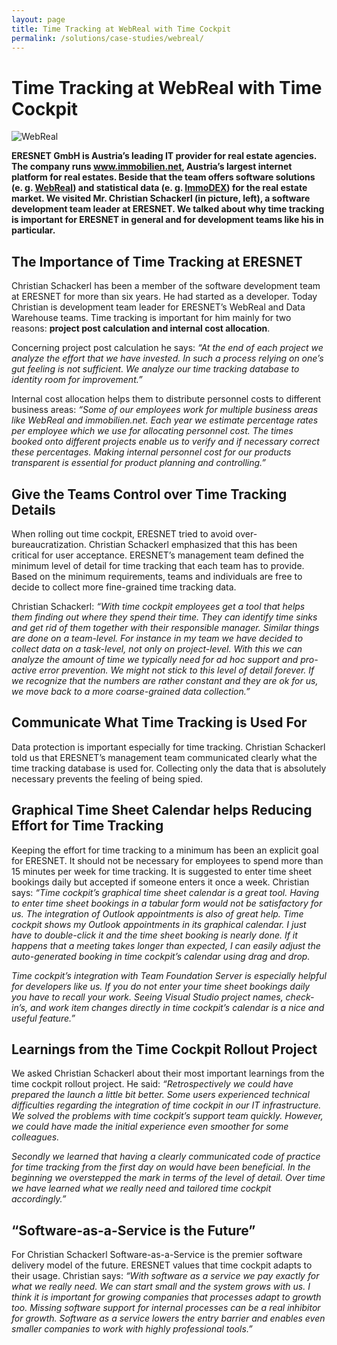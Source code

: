```yaml
---
layout: page
title: Time Tracking at WebReal with Time Cockpit
permalink: /solutions/case-studies/webreal/
---
```


<h1 xmlns="http://www.w3.org/1999/xhtml">Time Tracking at WebReal with Time Cockpit</h1><p xmlns="http://www.w3.org/1999/xhtml">
  <img src="{{site.baseurl}}/images/customer_logos/webreal_some_team_members.png.png" alt="WebReal" title="WebReal" />
</p><p xmlns="http://www.w3.org/1999/xhtml">
  <strong>ERESNET GmbH is Austria’s leading IT provider for real estate agencies. The company runs <a href="http://www.immobilien.net/" target="_blank">www.immobilien.net</a>, Austria’s largest internet platform for real estates. Beside that the team offers software solutions (e. g. <a href="http://www.webreal.at/" target="_blank">WebReal</a>) and statistical data (e. g. <a href="http://www.immobilien.net/immodex" target="_blank">ImmoDEX</a>) for the real estate market. We visited Mr. Christian Schackerl (in picture, left), a software development team leader at ERESNET. We talked about why time tracking is important for ERESNET in general and for development teams like his in particular.</strong>
</p><h2 xmlns="http://www.w3.org/1999/xhtml">The Importance of Time Tracking at ERESNET</h2><p xmlns="http://www.w3.org/1999/xhtml">Christian Schackerl has been a member of the software development team at ERESNET for more than six years. He had started as a developer. Today Christian is development team leader for ERESNET’s WebReal and Data Warehouse teams. Time tracking is important for him mainly for two reasons: <strong>project post calculation and internal cost allocation</strong>.</p><p xmlns="http://www.w3.org/1999/xhtml">Concerning project post calculation he says: <em>“At the end of each project we analyze the effort that we have invested. In such a process relying on one’s gut feeling is not sufficient. We analyze our time tracking database to identity room for improvement.”</em></p><p xmlns="http://www.w3.org/1999/xhtml">Internal cost allocation helps them to distribute personnel costs to different business areas: <em>“Some of our employees work for multiple business areas like WebReal and immobilien.net. Each year we estimate percentage rates per employee which we use for allocating personnel cost. The times booked onto different projects enable us to verify and if necessary correct these percentages. Making internal personnel cost for our products transparent is essential for product planning and controlling.”</em></p><h2 xmlns="http://www.w3.org/1999/xhtml">Give the Teams Control over Time Tracking Details</h2><p xmlns="http://www.w3.org/1999/xhtml">When rolling out time cockpit, ERESNET tried to avoid over-bureaucratization. Christian Schackerl emphasized that this has been critical for user acceptance. ERESNET’s management team defined the minimum level of detail for time tracking that each team has to provide. Based on the minimum requirements, teams and individuals are free to decide to collect more fine-grained time tracking data.</p><p xmlns="http://www.w3.org/1999/xhtml">Christian Schackerl: <em>“With time cockpit employees get a tool that helps them finding out where they spend their time. They can identify time sinks and get rid of them together with their responsible manager. Similar things are done on a team-level. For instance in my team we have decided to collect data on a task-level, not only on project-level. With this we can analyze the amount of time we typically need for ad hoc support and pro-active error prevention. We might not stick to this level of detail forever. If we recognize that the numbers are rather constant and they are ok for us, we move back to a more coarse-grained data collection.”</em></p><h2 xmlns="http://www.w3.org/1999/xhtml">Communicate What Time Tracking is Used For</h2><p xmlns="http://www.w3.org/1999/xhtml">Data protection is important especially for time tracking. Christian Schackerl told us that ERESNET’s management team communicated clearly what the time tracking database is used for. Collecting only the data that is absolutely necessary prevents the feeling of being spied.</p><h2 xmlns="http://www.w3.org/1999/xhtml">Graphical Time Sheet Calendar helps Reducing Effort for Time Tracking</h2><p xmlns="http://www.w3.org/1999/xhtml">Keeping the effort for time tracking to a minimum has been an explicit goal for ERESNET. It should not be necessary for employees to spend more than 15 minutes per week for time tracking. It is suggested to enter time sheet bookings daily but accepted if someone enters it once a week. Christian says: <em>“Time cockpit’s graphical time sheet calendar is a great tool. Having to enter time sheet bookings in a tabular form would not be satisfactory for us. The integration of Outlook appointments is also of great help. Time cockpit shows my Outlook appointments in its graphical calendar. I just have to double-click it and the time sheet booking is nearly done. If it happens that a meeting takes longer than expected, I can easily adjust the auto-generated booking in time cockpit’s calendar using drag and drop.</em></p><p xmlns="http://www.w3.org/1999/xhtml">
  <em>Time cockpit’s integration with Team Foundation Server is especially helpful for developers like us. If you do not enter your time sheet bookings daily you have to recall your work. Seeing Visual Studio project names, check-in’s, and work item changes directly in time cockpit’s calendar is a nice and useful feature.”</em>
</p><h2 xmlns="http://www.w3.org/1999/xhtml">Learnings from the Time Cockpit Rollout Project</h2><p xmlns="http://www.w3.org/1999/xhtml">We asked Christian Schackerl about their most important learnings from the time cockpit rollout project. He said: <em>“Retrospectively we could have prepared the launch a little bit better. Some users experienced technical difficulties regarding the integration of time cockpit in our IT infrastructure. We solved the problems with time cockpit’s support team quickly. However, we could have made the initial experience even smoother for some colleagues.</em></p><p xmlns="http://www.w3.org/1999/xhtml">
  <em>Secondly we learned that having a clearly communicated code of practice for time tracking from the first day on would have been beneficial. In the beginning we overstepped the mark in terms of the level of detail. Over time we have learned what we really need and tailored time cockpit accordingly.”</em>
</p><h2 xmlns="http://www.w3.org/1999/xhtml">“Software-as-a-Service is the Future”</h2><p xmlns="http://www.w3.org/1999/xhtml">For Christian Schackerl Software-as-a-Service is the premier software delivery model of the future. ERESNET values that time cockpit adapts to their usage. Christian says: <em>“With software as a service we pay exactly for what we really need. We can start small and the system grows with us. I think it is important for growing companies that processes adapt to growth too. Missing software support for internal processes can be a real inhibitor for growth. Software as a service lowers the entry barrier and enables even smaller companies to work with highly professional tools.”</em></p><p xmlns="http://www.w3.org/1999/xhtml">
  <em>
    <br />
  </em>
</p><p xmlns="http://www.w3.org/1999/xhtml">
  <em>
    <br />
  </em>
</p>